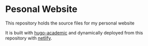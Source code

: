# Pesonal Website
This repository holds the source files for my personal website

It is built with [hugo-academic](https://github.com/wowchemy/wowchemy-hugo-modules) and dynamically deployed from this repository with [netlify](https://www.netlify.com/).
